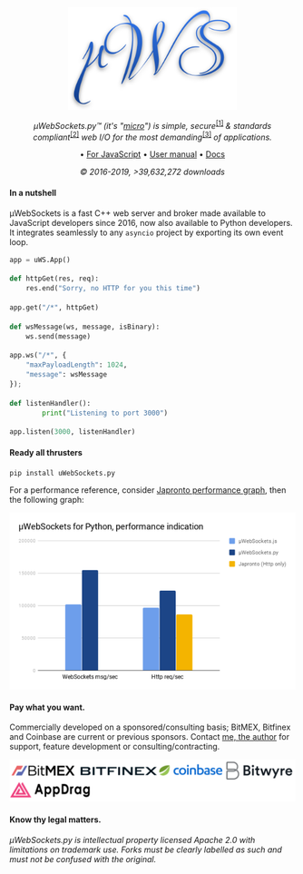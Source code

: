 <div align="center">
<img src="misc/logo.svg" height="180" />

*µWebSockets.py™ (it's "[micro](https://en.wikipedia.org/wiki/Micro-)") is simple, secure*<sup>[[1]](https://github.com/uNetworking/uWebSockets/tree/master/fuzzing)</sup> *& standards compliant*<sup>[[2]](https://unetworking.github.io/uWebSockets.js/report.pdf)</sup> *web I/O for the most demanding*<sup>[[3]](https://github.com/uNetworking/uWebSockets/tree/master/benchmarks)</sup> *of applications.*

• [For JavaScript](https://github.com/uNetworking/uWebSockets.js) • [User manual](https://github.com/uNetworking/uWebSockets/blob/master/misc/READMORE.md) • [Docs](https://unetworking.github.io/uWebSockets.js/generated/)

*© 2016-2019, >39,632,272 downloads*

</div>

#### In a nutshell

µWebSockets is a fast C++ web server and broker made available to JavaScript developers since 2016, now also available to Python developers. It integrates seamlessly to any `asyncio` project by exporting its own event loop.

```python
app = uWS.App()

def httpGet(res, req):
	res.end("Sorry, no HTTP for you this time")

app.get("/*", httpGet)

def wsMessage(ws, message, isBinary):
	ws.send(message)

app.ws("/*", {
	"maxPayloadLength": 1024,
	"message": wsMessage
});

def listenHandler():
        print("Listening to port 3000")

app.listen(3000, listenHandler)
```

#### Ready all thrusters

`pip install uWebSockets.py`

For a performance reference, consider [Japronto performance graph](https://github.com/squeaky-pl/japronto#performance), then the following graph:

![](misc/perf.png)

#### Pay what you want.
Commercially developed on a sponsored/consulting basis; BitMEX, Bitfinex and Coinbase are current or previous sponsors. Contact [me, the author](https://github.com/alexhultman) for support, feature development or consulting/contracting.

![](https://raw.githubusercontent.com/uNetworking/uWebSockets/master/misc/2018.png)

#### Know thy legal matters.

*µWebSockets.py is intellectual property licensed Apache 2.0 with limitations on trademark use. Forks must be clearly labelled as such and must not be confused with the original.*
